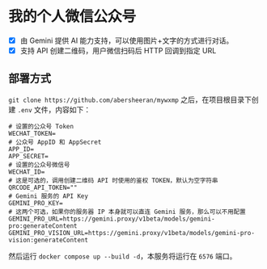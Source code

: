 # 我的个人微信公众号

- [x] 由 Gemini 提供 AI 能力支持，可以使用图片+文字的方式进行对话。
- [x] 支持 API 创建二维码，用户微信扫码后 HTTP 回调到指定 URL

## 部署方式

`git clone https://github.com/abersheeran/mywxmp` 之后，在项目根目录下创建 `.env` 文件，内容如下：

```.env
# 设置的公众号 Token
WECHAT_TOKEN=
# 公众号 AppID 和 AppSecret
APP_ID=
APP_SECRET=
# 设置的公众号微信号
WECHAT_ID=
# 这是可选的，调用创建二维码 API 时使用的鉴权 TOKEN，默认为空字符串
QRCODE_API_TOKEN=""
# Gemini 服务的 API Key
GEMINI_PRO_KEY=
# 这两个可选，如果你的服务器 IP 本身就可以直连 Gemini 服务，那么可以不用配置
GEMINI_PRO_URL=https://gemini.proxy/v1beta/models/gemini-pro:generateContent
GEMINI_PRO_VISION_URL=https://gemini.proxy/v1beta/models/gemini-pro-vision:generateContent
```

然后运行 `docker compose up --build -d`，本服务将运行在 `6576` 端口。

